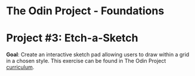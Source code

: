# The Odin Project - Foundations
# Project #3: Etch-a-Sketch

**Goal**: Create an interactive sketch pad allowing users to draw within a grid in a chosen style. This exercise can be found in The Odin Project [curriculum](https://www.theodinproject.com/paths/foundations/courses/foundations/lessons/etch-a-sketch-project).
